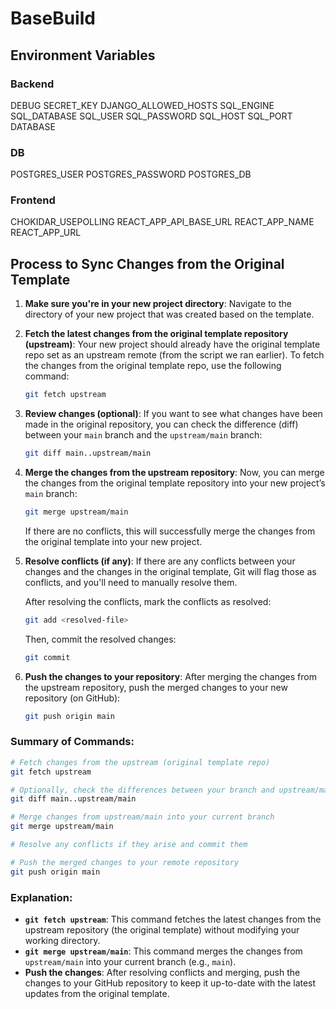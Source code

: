 # BaseBuild

## Environment Variables

### Backend

DEBUG
SECRET_KEY
DJANGO_ALLOWED_HOSTS
SQL_ENGINE
SQL_DATABASE
SQL_USER
SQL_PASSWORD
SQL_HOST
SQL_PORT
DATABASE

### DB

POSTGRES_USER
POSTGRES_PASSWORD
POSTGRES_DB

### Frontend

CHOKIDAR_USEPOLLING
REACT_APP_API_BASE_URL
REACT_APP_NAME
REACT_APP_URL

## Process to Sync Changes from the Original Template

1. **Make sure you're in your new project directory**:
   Navigate to the directory of your new project that was created based on the template.

2. **Fetch the latest changes from the original template repository (upstream)**:
   Your new project should already have the original template repo set as an upstream remote (from the script we ran earlier). To fetch the changes from the original template repo, use the following command:
   ```bash
   git fetch upstream
   ```

3. **Review changes (optional)**:
   If you want to see what changes have been made in the original repository, you can check the difference (diff) between your `main` branch and the `upstream/main` branch:
   ```bash
   git diff main..upstream/main
   ```

4. **Merge the changes from the upstream repository**:
   Now, you can merge the changes from the original template repository into your new project’s `main` branch:
   ```bash
   git merge upstream/main
   ```
   If there are no conflicts, this will successfully merge the changes from the original template into your new project.

5. **Resolve conflicts (if any)**:
   If there are any conflicts between your changes and the changes in the original template, Git will flag those as conflicts, and you'll need to manually resolve them.

   After resolving the conflicts, mark the conflicts as resolved:
   ```bash
   git add <resolved-file>
   ```

   Then, commit the resolved changes:
   ```bash
   git commit
   ```

6. **Push the changes to your repository**:
   After merging the changes from the upstream repository, push the merged changes to your new repository (on GitHub):
   ```bash
   git push origin main
   ```

### Summary of Commands:
```bash
# Fetch changes from the upstream (original template repo)
git fetch upstream

# Optionally, check the differences between your branch and upstream/main
git diff main..upstream/main

# Merge changes from upstream/main into your current branch
git merge upstream/main

# Resolve any conflicts if they arise and commit them

# Push the merged changes to your remote repository
git push origin main
```

### Explanation:
- **`git fetch upstream`**: This command fetches the latest changes from the upstream repository (the original template) without modifying your working directory.
- **`git merge upstream/main`**: This command merges the changes from `upstream/main` into your current branch (e.g., `main`).
- **Push the changes**: After resolving conflicts and merging, push the changes to your GitHub repository to keep it up-to-date with the latest updates from the original template.
